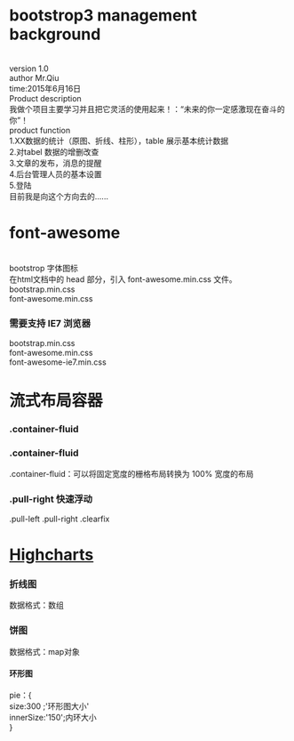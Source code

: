 <h1>bootstrop3 management background</h1><br/>
version 1.0<br/>
author Mr.Qiu<br/>
time:2015年6月16日<br/>
Product description<br/>
我做个项目主要学习并且把它灵活的使用起来！：“未来的你一定感激现在奋斗的你”！<br/>
product  function<br/>
1.XX数据的统计（原图、折线、柱形），table 展示基本统计数据<br/>
2.对tabel 数据的增删改查<br/>
3.文章的发布，消息的提醒<br/>
4.后台管理人员的基本设置<br/>
5.登陆 <br/>
目前我是向这个方向去的......<br/>

<h1>font-awesome</h1><br/>
bootstrop 字体图标 <br/>
在html文档中的  head 部分，引入 font-awesome.min.css 文件。 <br/>
bootstrap.min.css <br/>
font-awesome.min.css <br/>
<h3>需要支持 IE7 浏览器</h3>
bootstrap.min.css <br/>
font-awesome.min.css <br/>
font-awesome-ie7.min.css <br/>
<!--[if IE 7]>
<link rel="stylesheet" href="assets/css/font-awesome-ie7.min.css">
<![endif]-->

<h1>流式布局容器 <h3>.container-fluid</h3></h1>
<h3>.container-fluid</h3>
.container-fluid：可以将固定宽度的栅格布局转换为 100% 宽度的布局<br/>
<h3>.pull-right 快速浮动</h3>
.pull-left .pull-right  .clearfix


<h1><a href="http://www.hcharts.cn/">Highcharts</a></h1>
<!-- 
	version 1.0 
	封装了2个简单的统计图 待测试 
	后续有需求在加
-->
<h3>折线图</h3>
数据格式：数组
<!-- [{
    name: 'Tokyo',
    data: [7.0, 6.9, 9.5, 14.5, 18.2, 21.5, 25.2, 26.5, 23.3, 18.3, 13.9, 9.6]
}] -->
<h3>饼图</h3>
数据格式：map对象 <br/>
<!-- 
	[{
	    type: 'pie',
	    name: 'Browser share',
	    data: [
		        ['Firefox',   45.0],
		        ['IE',       26.8],
		        {
		            name: 'Chrome',
		            y: 12.8,
		            sliced: true,
		            selected: true
		        },
		        ['Safari',    8.5],
		        ['Opera',     6.2],
		        ['Others',   0.7]
	    	]
	}]
 -->
 <h4>环形图</h4>
 pie：{	<br />
	size:300 ;'环形图大小'<br/> 
	innerSize:'150';内环大小 <br/>
 }
